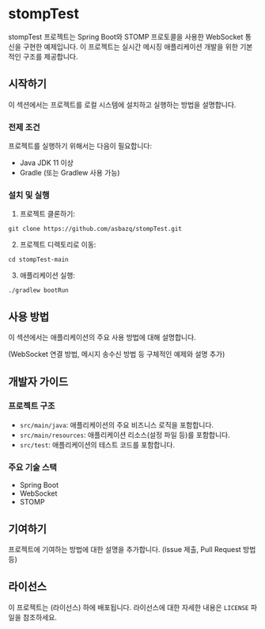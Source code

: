 # stompTest

stompTest 프로젝트는 Spring Boot와 STOMP 프로토콜을 사용한 WebSocket 통신을 구현한 예제입니다. 이 프로젝트는 실시간 메시징 애플리케이션 개발을 위한 기본적인 구조를 제공합니다.

## 시작하기

이 섹션에서는 프로젝트를 로컬 시스템에 설치하고 실행하는 방법을 설명합니다.

### 전제 조건

프로젝트를 실행하기 위해서는 다음이 필요합니다:

- Java JDK 11 이상
- Gradle (또는 Gradlew 사용 가능)

### 설치 및 실행

1. 프로젝트 클론하기:
```
git clone https://github.com/asbazq/stompTest.git
```

2. 프로젝트 디렉토리로 이동:
```
cd stompTest-main
```

3. 애플리케이션 실행:
```
./gradlew bootRun
```

## 사용 방법

이 섹션에서는 애플리케이션의 주요 사용 방법에 대해 설명합니다.

(WebSocket 연결 방법, 메시지 송수신 방법 등 구체적인 예제와 설명 추가)

## 개발자 가이드

### 프로젝트 구조

- `src/main/java`: 애플리케이션의 주요 비즈니스 로직을 포함합니다.
- `src/main/resources`: 애플리케이션 리소스(설정 파일 등)를 포함합니다.
- `src/test`: 애플리케이션의 테스트 코드를 포함합니다.

### 주요 기술 스택

- Spring Boot
- WebSocket
- STOMP

## 기여하기

프로젝트에 기여하는 방법에 대한 설명을 추가합니다. (Issue 제출, Pull Request 방법 등)

## 라이선스

이 프로젝트는 (라이선스) 하에 배포됩니다. 라이선스에 대한 자세한 내용은 `LICENSE` 파일을 참조하세요.
